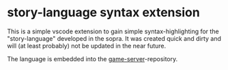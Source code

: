 # story-language syntax extension

This is a simple vscode extension to gain simple syntax-highlighting for the "story-language" developed in the sopra.
It was created quick and dirty and will (at least probably) not be updated in the near future.

The language is embedded into the [game-server](https://github.com/EagleoutIce/game-server)-repository.
